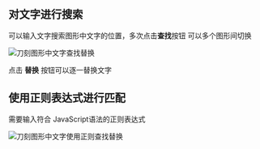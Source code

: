 ## 对文字进行搜索

可以输入文字搜索图形中文字的位置，多次点击**查找**按钮 可以多个图形间切换

![刀刻图形中文字查找替换](https://dkluge-files-v1.oss-cn-hangzhou.aliyuncs.com/uploads/dkluge-forum-images/262bad1630f3b97d2d4ffe6cb8e7c0b59831130cfdf4e2231549ef150bd06433.png)

点击 **替换** 按钮可以逐一替换文字

## 使用正则表达式进行匹配

需要输入符合 JavaScript语法的正则表达式

![刀刻图形中文字使用正则查找替换](https://dkluge-files-v1.oss-cn-hangzhou.aliyuncs.com/uploads/dkluge-forum-images/70e685946ac08845163ce5c6a499ae58884e21d1edaa283702b5ec723a3a05cd.png)
